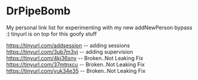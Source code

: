 # DrPipeBomb

My personal link list for experimenting with my new addNewPerson bypass :) tinyurl is on top for this goofy stuff

https://tinyurl.com/addsession  -- adding sessions
https://tinyurl.com/3ub7m3vj  -- adding supervision
https://tinyurl.com/4kj36sny  -- Broken..Not Leaking Fix
https://tinyurl.com/37mtnxcu  -- Broken..Not Leaking Fix
https://tinyurl.com/yuk34e35  -- Broken..Not Leaking Fix
